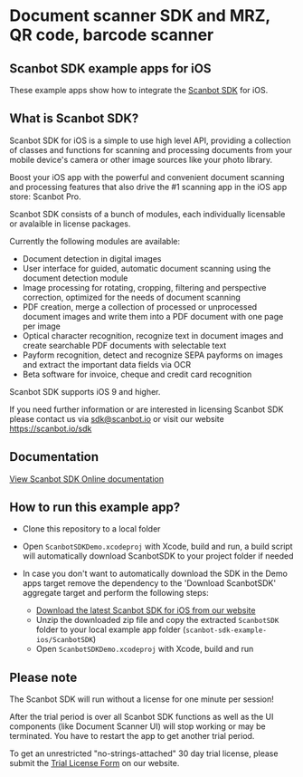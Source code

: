 # Document scanner SDK and MRZ, QR code, barcode scanner

## Scanbot SDK example apps for iOS

These example apps show how to integrate the [Scanbot SDK](https://scanbot.io/sdk) for iOS.


## What is Scanbot SDK?

Scanbot SDK for iOS is a simple to use high level API, providing a collection of classes and functions
for scanning and processing documents from your mobile device's camera or other image sources like your photo library.

Boost your iOS app with the powerful and convenient document scanning and processing features that also drive the #1
scanning app in the iOS app store: Scanbot Pro.

Scanbot SDK consists of a bunch of modules, each individually licensable or avalaible in license packages.

Currently the following modules are available:
- Document detection in digital images
- User interface for guided, automatic document scanning using the document detection module
- Image processing for rotating, cropping, filtering and perspective correction, optimized for the needs of document
scanning
- PDF creation, merge a collection of processed or unprocessed document images and write them into a PDF document with
one page per image
- Optical character recognition, recognize text in document images and create searchable PDF documents with
selectable text
- Payform recognition, detect and recognize SEPA payforms on images and extract the important data fields via OCR
- Beta software for invoice, cheque and credit card recognition

Scanbot SDK supports iOS 9 and higher.

If you need further information or are interested in licensing Scanbot SDK please contact us via sdk@scanbot.io
or visit our website https://scanbot.io/sdk



## Documentation

[View Scanbot SDK Online documentation](https://scanbotsdk.github.io/documentation/ios/)



## How to run this example app?

- Clone this repository to a local folder
- Open `ScanbotSDKDemo.xcodeproj` with Xcode, build and run, a build script will automatically download ScanbotSDK to your project folder if needed

- In case you don't want to automatically download the SDK in the Demo apps target remove the dependency to the 'Download ScanbotSDK' aggregate target and perform the following steps:
  * [Download the latest Scanbot SDK for iOS from our website](https://scanbot.io/sdk/downloads.html)
  * Unzip the downloaded zip file and copy the extracted `ScanbotSDK` folder to your local example app folder (`scanbot-sdk-example-ios/ScanbotSDK`)
  * Open `ScanbotSDKDemo.xcodeproj` with Xcode, build and run


## Please note

The Scanbot SDK will run without a license for one minute per session!

After the trial period is over all Scanbot SDK functions as well as the UI components (like Document Scanner UI) will stop working or may be terminated.
You have to restart the app to get another trial period.

To get an unrestricted "no-strings-attached" 30 day trial license, please submit the [Trial License Form](https://scanbot.io/sdk/trial.html) on our website.
